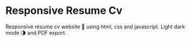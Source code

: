 # Responsive Resume Cv
Responsive resume cv website 📄 using html, css and javascript. Light dark mode 🌗 and PDF export.

